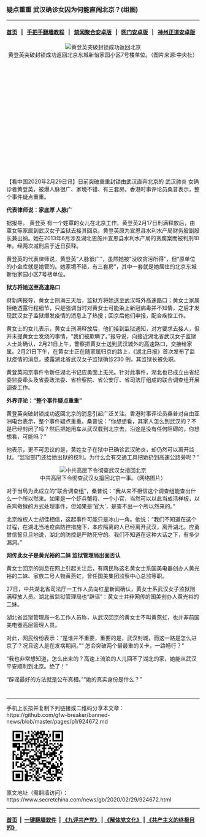 ### 疑点重重 武汉确诊女囚为何能直闯北京？(组图)
------------------------

#### [首页](https://github.com/gfw-breaker/banned-news/blob/master/README.md) &nbsp;&nbsp;|&nbsp;&nbsp; [手把手翻墙教程](https://github.com/gfw-breaker/guides/wiki) &nbsp;&nbsp;|&nbsp;&nbsp; [禁闻聚合安卓版](https://github.com/gfw-breaker/bn-android) &nbsp;&nbsp;|&nbsp;&nbsp; [网门安卓版](https://github.com/oGate2/oGate) &nbsp;&nbsp;|&nbsp;&nbsp; [神州正道安卓版](https://github.com/SzzdOgate/update) 



<div class="article_right" style="fone-color:#000">
 <p style="text-align: center;">
  <img alt="黄登英突破封锁成功返回北京" src="//img3.secretchina.com/pic/2020/2-26/p2636041a391325607-ss.jpg" style="height:337px; width:600px"/>
  <br>
   黄登英突破封锁成功返回北京东城新怡家园小区7号楼单位。（图片来源:中央社）
   <span id="hideid" name="hideid" style="color:red;display:none;">
    <span href="https://www.secretchina.com">
    </span>
   </span>
  </br>
 </p>
 <div id="txt-mid1-t21-2017">
  <ins class="adsbygoogle" data-ad-client="ca-pub-1276641434651360" data-ad-slot="2451032099" style="display:inline-block;width:336px;height:280px">
  </ins>
  <div id="SC-22xxx">
  </div>
 </div>
 <p>
  【看中国2020年2月29日讯】日前突破重重封锁由武汉直奔北京的
  <span href="https://www.secretchina.com/news/gb/tag/武汉肺炎" target="_blank">
   武汉肺炎
  </span>
  女确诊者黄登英，被爆人脉很广、家境不错、有三套房。香港时事评论员桑普表示，整个事件疑点重重。
  <span id="hideid" name="hideid" style="color:red;display:none;">
   <span href="https://www.secretchina.com">
   </span>
  </span>
 </p>
 <p>
  <strong>
   代表律师说：家底厚 人脉广
  </strong>
 </p>
 <p>
  据报导，
  <span href="https://www.secretchina.com/news/gb/tag/黄登英" target="_blank">
   黄登英
  </span>
  有一个姓覃的女儿在北京工作。黄登英2月17日刑满释放后，由覃女等家属到武汉女子监狱去接其回京。黄登英原为宣恩县水利水产局财务股副股长兼出纳。她在2013年6月涉及湖北恩施州宣恩县水利水产局的贪腐案而被判刑10年。经两次减刑后于近日获释。
 </p>
 <p>
  黄登英的代表律师说，黄登英“人脉很广”，虽然她被“没收贪污所得”，但“原单位的小金库就是她管的。她家境不错，有三套房”，其中一套就是她居住的北京东城新怡家园小区7号楼单位。
 </p>
 <p>
  <strong>
   狱方将她送至高速路口
  </strong>
 </p>
 <p>
  财新网报导，黄女士刑满三天后，监狱方将她送至武汉城外高速路口；黄女士家属拒绝透露行程细节，只是强调当时对黄女士可能染上新冠病毒并不知情，之后才发现武汉女子监狱爆发疫情的消息上了热搜；回京后他们申报，配合疾控工作。
 </p>
 <p>
  黄女士的女儿表示，黄女士刑满释放后，他们接到监狱通知，对方要求去接人，但并未提黄女士发烧的事情，“我们被欺瞒了。”报导说，向接近湖北省武汉女子监狱人士处确认，2月21日上午，警察把黄女士送到武汉城外的高速路口，交接给家属。2月21日下午，在黄女士正在随家属归京的路上，《湖北日报》首次发布了监狱疫情的消息，披露湖北省武汉女子监狱确诊230 例，其监狱长被免职。
 </p>
 <p>
  黄登英闯京事件令新任湖北书记应勇面上无光。针对此事件，湖北也已成立由省纪委监委牵头及省委政法委、省检察院、省公安厅、省司法厅组成的联合调查组开展调查工作。
 </p>
 <p>
  <strong>
   外界评论：“整个事件疑点重重”
  </strong>
 </p>
 <p>
  黄登英突破封锁成功返回北京的消息引起广泛关注。香港时事评论员桑普对自由亚洲电台表示，整个事件疑点重重。桑普说：“你想想看，其家人怎么到武汉的？不是已经封闭了吗？然后把她用车从武汉载到北京去，沿途是没有任何阻碍的，你想想看，可能吗？”
 </p>
 <p>
  他表示，更不可思议的是，黄姓女子在狱中已确诊武汉肺炎，却仍然可以离开监狱。“监狱部门还给她出狱的权利。为什么会有交通工具把她扔到高速公路旁呢？”
 </p>
 <center>
  <div style="max-width: 632px;height:180px; display: none; text-align: center; margin: 0 auto; overflow: hidden;overflow-x: hidden;">
   <div id="taboola-midarticle-thumbnails" style="max-width: 632px;height:180px;overflow: hidden;overflow-x: hidden;">
   </div>
  </div>
  <div>
   <ins class="adsbygoogle" data-ad-client="ca-pub-1276641434651360" data-ad-format="fluid" data-ad-layout="in-article" data-ad-slot="5164544770" style="display:block; text-align:center;">
   </ins>
  </div>
 </center>
 <p style="text-align: center;">
  <img alt="中共高层下令彻查武汉女擅回北京" src="//img3.secretchina.com/pic/2020/2-27/p2636471a562638528-ss.jpg" style="height:399px; width:600px"/>
  <br>
   中共高层下令彻查武汉女擅回北京一事。（网络图片）
  </br>
 </p>
 <p>
  对于当局为此成立的“联合调查组”，桑普说：“我从来不相信这个调查组能查出什么一个所以然来。如果是一个虾兵蟹将、一个小官，当然可以以此当成活样板，以杀鸡儆猴的方式处理事件，但如果是‘官大’，是查不出一个所以然来的。”
 </p>
 <p>
  北京维权人士胡佳相信，这起事件可能只是冰山一角。他说：“我们不知道在这个过程，在湖北当地疫病防控措施下，本应隔离的人已经离开武汉，离开湖北。应勇曾信誓旦旦地说，湖北的防控是严防死守的。我们不知道在这种大话之下，有多少漏洞。”
 </p>
 <p>
  <strong>
   网传此女子是黄光裕的二妹 监狱管理局出面否认
  </strong>
 </p>
 <p>
  黄女士回京的消息在网上引起关注后，有网民称这名黄女士系国美电器创办人黄光裕的二妹、家族二号人物黄燕虹，曾任国美集团监察中心总监等职。
 </p>
 <p>
  27日，中共湖北省司法厅一工作人员向红星新闻确认，黄女士系武汉女子监狱刑满释放人员。湖北省监狱管理局也“辟谣”：黄女士并非网传的国美创办人黄光裕的二妹。
 </p>
 <p>
  湖北省监狱管理局一名工作人员称，从武汉回京的黄女士不叫黄燕虹，也并非前国美电器高层管理人员。
 </p>
 <p>
  对此，网民纷纷表示：“是谁并不重要，重要的是，武汉封城，而这一路是怎么进京了？况且这人是在发病期间。”“ 怎会突破两个最最重的关卡，一路畅行？”
 </p>
 <p>
  “我也非常想知道，怎么出来的？高速上流浪的人儿回不了湖北的家，她能从武汉平安顺利到北京。绝了！”
 </p>
 <p>
  “辟谣最好的方法就是公布真相。”“她的真实身份是什么？”
  <center>
   <div>
    <div id="txt-mid2-t22-2017" style="display: block;  max-height: 351px;  overflow: hidden;">
     <div id="SC-21xxx">
     </div>
     <ins class="adsbygoogle" data-ad-client="ca-pub-1276641434651360" data-ad-format="auto" data-ad-slot="4301710469" data-full-width-responsive="true" style="display:block">
     </ins>
    </div>
   </div>
  </center>
  <div style="padding-top:12px;">
  </div>
 </p>
</div>

<hr/>
手机上长按并复制下列链接或二维码分享本文章：<br/>
https://github.com/gfw-breaker/banned-news/blob/master/pages/p1/924672.md <br/>
<a href='https://github.com/gfw-breaker/banned-news/blob/master/pages/p1/924672.md'><img src='https://github.com/gfw-breaker/banned-news/blob/master/pages/p1/924672.md.png'/></a> <br/>
原文地址（需翻墙访问）：https://www.secretchina.com/news/gb/2020/02/29/924672.html


------------------------
#### [首页](https://github.com/gfw-breaker/banned-news/blob/master/README.md) &nbsp;|&nbsp; [一键翻墙软件](https://github.com/gfw-breaker/nogfw/blob/master/README.md) &nbsp;| [《九评共产党》](https://github.com/gfw-breaker/9ping.md/blob/master/README.md#九评之一评共产党是什么) | [《解体党文化》](https://github.com/gfw-breaker/jtdwh.md/blob/master/README.md) | [《共产主义的终极目的》](https://github.com/gfw-breaker/gczydzjmd.md/blob/master/README.md)


<img src='http://gfw-breaker.win/banned-news/pages/p1/924672.md' width='0px' height='0px'/>